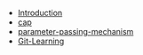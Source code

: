 <!-- docs/_sidebar.md -->
<!-- markdownlint-disable-next-line first-line-heading -->

- [Introduction](introduction)
- [cap](cap)
- [parameter-passing-mechanism](parameter-passing-mechanism)
- [Git-Learning](Git-Learning)
